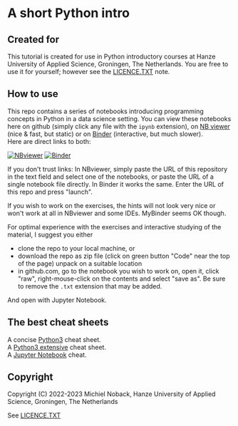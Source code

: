 # A short Python intro

## Created for
This tutorial is created for use in Python introductory courses at Hanze University of Applied Science, 
Groningen, The Netherlands. You are free to use it for yourself; however see the [LICENCE.TXT](LICENCE.TXT) note.

## How to use
This repo contains a series of notebooks introducing programming concepts in Python in a data science 
setting.
You can view these notebooks here on github (simply click any file with the `ipynb` extension), 
on [NB viewer](https://nbviewer.org/) (nice & fast, but static) or 
on [Binder](https://mybinder.org/) (interactive, but much slower).  
Here are direct links to both:

[![NBviewer](https://raw.githubusercontent.com/jupyter/design/master/logos/Badges/nbviewer_badge.svg)](https://nbviewer.org/github/MichielNoback/python_intro/tree/master/)
[![Binder](https://mybinder.org/badge_logo.svg)](https://mybinder.org/v2/gh/MichielNoback/python_intro/HEAD)

If you don't trust links: In NBviewer, simply paste the URL of this repository in the text field and select one of the 
notebooks, or paste the URL of a single notebook file directly. In Binder it works the same. Enter 
the URL of this repo and press "launch".

If you wish to work on the exercises, the hints will not look very nice or won't work at all in NBviewer and some IDEs. MyBinder seems OK though.

For optimal experience with the exercises and interactive studying of the material, I suggest you either  

* clone the repo to your local machine, or 
* download the repo as zip file (click on green button "Code" near the top of the page) unpack on a suitable location
* in github.com, go to the notebook you wish to work on, open it, click "raw", right-mouse-click on the contents and select "save as". Be sure to remove the `.txt` extension that may be added.

And open with Jupyter Notebook.


## The best cheat sheets

A concise [Python3](https://perso.limsi.fr/pointal/_media/python:cours:mementopython3-english.pdf) cheat sheet.  
A [Python3 extensive](https://github.com/ehmatthes/pcc/blob/master/cheat_sheets/beginners_python_cheat_sheet_pcc_all.pdf) cheat sheet.  
A [Jupyter Notebook](https://www.edureka.co/blog/wp-content/uploads/2018/10/Jupyter_Notebook_CheatSheet_Edureka.pdf) cheat.  


## Copyright 
Copyright (C) 2022-2023 Michiel Noback, Hanze University of Applied Science, Groningen, The Netherlands  

See [LICENCE.TXT](LICENCE.TXT)

